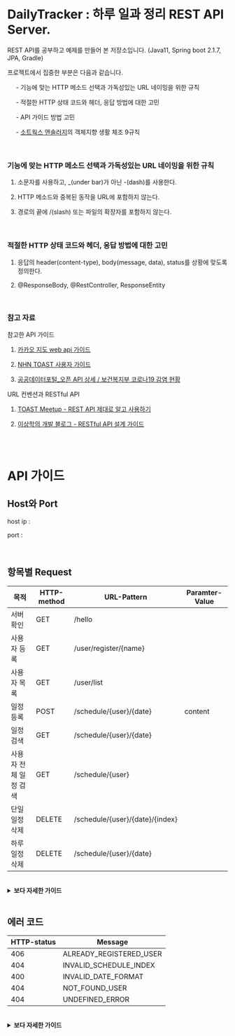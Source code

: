# DailyTracker : 하루 일과 정리 REST API Server.

REST API를 공부하고 예제를 만들어 본 저장소입니다. (Java11, Spring boot 2.1.7, JPA, Gradle)

프로젝트에서 집중한 부분은 다음과 같습니다.

&nbsp;&nbsp;&nbsp;&nbsp; - 기능에 맞는 HTTP 메소드 선택과 가독성있는 URL 네이밍을 위한 규칙

&nbsp;&nbsp;&nbsp;&nbsp; - 적절한 HTTP 상태 코드와 헤더, 응답 방법에 대한 고민

&nbsp;&nbsp;&nbsp;&nbsp; - API 가이드 방법 고민

&nbsp;&nbsp;&nbsp;&nbsp; - [소트웍스 앤솔러지](http://www.kyobobook.co.kr/product/detailViewKor.laf?barcode=9788992939249)의 객체지향
생활 체조 9규칙

</br>

### 기능에 맞는 HTTP 메소드 선택과 가독성있는 URL 네이밍을 위한 규칙

1. 소문자를 사용하고, _(under bar)가 아닌 -(dash)를 사용한다.

2. HTTP 메소드와 중복된 동작을 URL에 포함하지 않는다.

3. 경로의 끝에 /(slash) 또는 파일의 확장자를 포함하지 않는다.

</br>

### 적절한 HTTP 상태 코드와 헤더, 응답 방법에 대한 고민

1. 응답의 header(content-type), body(message, data), status를 상황에 맞도록 정의한다.

2. @ResponseBody, @RestController, ResponseEntity

</br>

### 참고 자료

참고한 API 가이드

1. [카카오 지도 web api 가이드](https://apis.map.kakao.com/web/guide/)

2. [NHN TOAST 사용자 가이드](https://docs.toast.com/ko/Dev%20Tool/Deploy/ko/api-guide/)

3. [공공데이터포털_오픈 API 상세 / 보건복지부 코로나19 감염 현황](https://docs.toast.com/ko/Dev%20Tool/Deploy/ko/api-guide/)

URL 컨벤션과 RESTful API

1. [TOAST Meetup - REST API 제대로 알고 사용하기](https://meetup.toast.com/posts/92)

2. [이상학의 개발 블로그 - RESTful API 설계 가이드](https://sanghaklee.tistory.com/57)


</br> </br>
# API 가이드

## Host와 Port

host ip :

port :

</br>

## 항목별 Request

|목적|HTTP-method|URL-Pattern|Paramter-Value|
|---|---|---|---|
|서버 확인|GET|/hello||
|사용자 등록|GET|/user/register/{name}||
|사용자 목록|GET|/user/list||
|일정 등록|POST|/schedule/{user}/{date}|content|
|일정 검색|GET|/schedule/{user}/{date}||
|사용자 전체 일정 검색|GET|/schedule/{user}
|단일 일정 삭제|DELETE|/schedule/{user}/{date}/{index}||
|하루 일정 삭제|DELETE|/schedule/{user}/{date}||

</br>
<details markdown="1">
<summary> <b> 보다 자세한 가이드 </b> </summary>

## 서버 확인

### Request

`GET : /hello`

### Response

    {
     "header" : {
        HTTP/1.1
        Content-Type: application/json
        Status Code: 200 
     },
     "body" : {
        "message": "hello",
        "data": null
     }
    }

</br>

## 사용자 등록

### Request

`POST : /user/register/{name}`

    /user/register/ecsimsw

### Response

    {
     "header" : {
        HTTP/1.1
        Content-Type: application/json
        Status Code: 200 
     },
     "body" : {
        "message": "success",
        "data": null
     }
    }

</br>

## 사용자 목록
### Request

`GET : /user/list`

### Response

    {
     "header" : {
        HTTP/1.1
        Content-Type: application/json
        Status Code: 200 
     },
     "body" : {
        "message": "success",
        "data": "[ecsimsw, kim, jin, hwan]"
     }
    }

</br>

## 일정 등록

### Request

`POST : /schedule/{user}/{date}?content=운동하기 `

    url : /schedule/ecsimsw/2021.01.28
    body : {content=운동하기}

### Response

    {
     "header" : {
        HTTP/1.1
        Content-Type: application/json
        Status Code: 200 
     },
     "body" : {
        "message": "success",
        "data" : null
     }
    }

</br>


## 일정 검색

### Request

`GET : /schedule/{user}/{date}`

    /schedule/ecsimsw/2021.01.28

### Response

    {
     "header" : {
        HTTP/1.1
        Content-Type: application/json
        Status Code: 200 
     },
     "body" : {
        "message": "success",
        "data" : "[
            "{user:ecsimsw, content:운동하기, localDate:2021-01-28}",
            "{user:ecsimsw, content:커밋하기, localDate:2021-01-28}",
            "{user:ecsimsw, content:요리하기, localDate:2021-01-28}"
         ]"   
     }
    }

</br>

## 사용자 전체 일정 검색
### Request

`GET : /schedule/{user}`

    /schedule/ecsimsw/2021.01.28

### Response

    {
     "header" : {
        HTTP/1.1
        Content-Type: application/json
        Status Code: 200 
     },
     "body" : {
        "message": "success",
        "data" : "[
            "{user:ecsimsw, content:운동하기, localDate:2021-01-23}",
            "{user:ecsimsw, content:커밋하기, localDate:2021-01-24}",
            "{user:ecsimsw, content:요리하기, localDate:2021-01-26}
         ]"   
     }
    }
</br>

## 단일 일정 삭제
### Request

`DELETE : /schedule/{user}/{date}/{index}`

    /schedule/ecsimsw/2021.01.28/1

### Response

    {
     "header" : {
        HTTP/1.1
        Content-Type: application/json
        Status Code: 200 
     },
     "body" : {
        "message": "success",
        "data" : null  
     }
    }

</br>

## 하루 일정 삭제

### Request

`DELETE : /schedule/{user}/{date}`

    /schedule/ecsimsw/2021.01.28

### Response

    {
     "header" : {
        HTTP/1.1
        Content-Type: application/json
        Status Code: 200 
     },
     "body" : {
        "message": "success",
        "data" : null  
     }
    }

</details>   

</br>

## 에러 코드

|HTTP-status|Message|
|---|---|
|406|ALREADY_REGISTERED_USER|
|404|INVALID_SCHEDULE_INDEX|
|400|INVALID_DATE_FORMAT|
|404|NOT_FOUND_USER|
|404|UNDEFINED_ERROR|


</br>
<details markdown="1">
<summary> <b> 보다 자세한 가이드 </b> </summary>

### 1. 유저 등록 : 이미 존재하는 이름으로 유저를 등록하는 경우

MESSAGE : ALREADY_REGISTERED_USER
</br>HTTP STATUS : 406

<b>Response</b>

    {
     "header" : {
        HTTP/1.1
        Content-Type: application/json
        Status Code: 406 
     },
     "body" : {
        "message": "ALREADY_REGISTERED_USER",
        "data": null
     }
    }

</br>

### 2. 사용자 일정 제거 : 잘못된 제거 요청 인덱스

MESSAGE : INVALID_SCHEDULE_INDEX
<br>HTTP STATUS : 404

<b>Response</b>

    {
     "header" : {
        HTTP/1.1
        Content-Type: application/json
        Status Code: 404 
     },
     "body" : {
        "message": "INVALID_SCHEDULE_INDEX",
        "data": null
     }
    }
    
</br>    

### 3. 사용자 일정 관리 (조회, 등록, 제거) : 잘못된 날짜 포맷 (올바른 표기는 yyyy.MM.dd)

MESSAGE : INVALID_DATE_FORMAT
</br>HTTP STATUS : 400

<b> Response </b>

    {
     "header" : {
        HTTP/1.1
        Content-Type: application/json
        Status Code: 400 
     },
     "body" : {
        "message": "INVALID_DATE_FORMAT",
        "data": null
     }
    }

</br>

### 4. 사용자 일정 관리 (조회, 등록, 제거) : 존재하지 않는 사용자의 일정 관리 요청

MESSAGE : NOT_FOUND_USER
</br>HTTP STATUS : 404

<b> Response </b>

    {
     "header" : {
        HTTP/1.1
        Content-Type: application/json
        Status Code: 404 
     },
     "body" : {
        "message": "NOT_FOUND_USER",
        "data": null
     }
    }

</br>

### 5. 정의되지 않은 오류

MESSAGE : UNDEFINED_ERROR
</br>HTTP STATUS : 404

<b> Response </b>

    {
     "header" : {
        HTTP/1.1
        Content-Type: application/json
        Status Code: 404 
     },
     "body" : {
        "message": "UNDEFINED_ERROR",
        "data": null
     }
    }

</details>   
